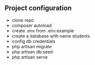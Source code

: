 ## Project configuration

- clone  repo
- composer autoload
- create .env from .env.example
- create a database with name students
- config db credentials
- php artisan migrate
- php artisan db:seed
- php artisan serve